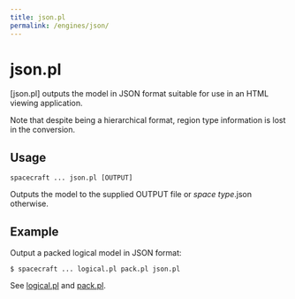 ```yaml
---
title: json.pl
permalink: /engines/json/
---
```

[{{page.title}}]: {{site.engine_baseurl}}/{{page.title}}


json.pl
=======

[json.pl] outputs the model in JSON format suitable for use in an HTML viewing
application.

Note that despite being a hierarchical format, region type information is lost
in the conversion.


Usage
-----

```
spacecraft ... json.pl [OUTPUT]
```

Outputs the model to the supplied OUTPUT file or _space type_.json otherwise.


Example
-------

Output a packed logical model in JSON format:

```
$ spacecraft ... logical.pl pack.pl json.pl
```

See [logical.pl](/engines/logical/) and [pack.pl](/engines/pack/).